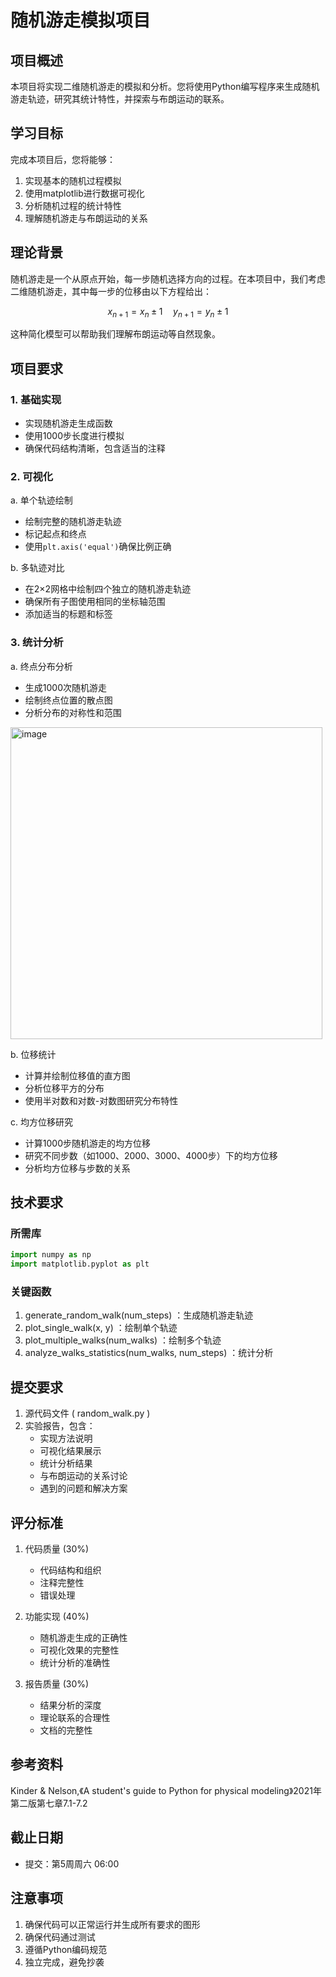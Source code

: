 # 随机游走模拟项目

## 项目概述

本项目将实现二维随机游走的模拟和分析。您将使用Python编写程序来生成随机游走轨迹，研究其统计特性，并探索与布朗运动的联系。

## 学习目标

完成本项目后，您将能够：
1. 实现基本的随机过程模拟
2. 使用matplotlib进行数据可视化
3. 分析随机过程的统计特性
4. 理解随机游走与布朗运动的关系

## 理论背景

随机游走是一个从原点开始，每一步随机选择方向的过程。在本项目中，我们考虑二维随机游走，其中每一步的位移由以下方程给出：

$$
x_{n+1}=x_n\pm 1\quad y_{n+1}=y_n\pm 1
$$

这种简化模型可以帮助我们理解布朗运动等自然现象。

## 项目要求

### 1. 基础实现
- 实现随机游走生成函数
- 使用1000步长度进行模拟
- 确保代码结构清晰，包含适当的注释

### 2. 可视化 
a. 单个轨迹绘制
   - 绘制完整的随机游走轨迹
   - 标记起点和终点
   - 使用`plt.axis('equal')`确保比例正确

b. 多轨迹对比
   - 在2×2网格中绘制四个独立的随机游走轨迹
   - 确保所有子图使用相同的坐标轴范围
   - 添加适当的标题和标签

### 3. 统计分析
a. 终点分布分析
   - 生成1000次随机游走
   - 绘制终点位置的散点图
   - 分析分布的对称性和范围
<img width="499" alt="image" src="https://github.com/user-attachments/assets/8ab2b8b0-76d3-41bb-8d53-a789d8e51dec" />

b. 位移统计
   - 计算并绘制位移值的直方图
   - 分析位移平方的分布
   - 使用半对数和对数-对数图研究分布特性

c. 均方位移研究
   - 计算1000步随机游走的均方位移
   - 研究不同步数（如1000、2000、3000、4000步）下的均方位移
   - 分析均方位移与步数的关系

## 技术要求

### 所需库
```python
import numpy as np
import matplotlib.pyplot as plt
```

### 关键函数
1. generate_random_walk(num_steps) ：生成随机游走轨迹
2. plot_single_walk(x, y) ：绘制单个轨迹
3. plot_multiple_walks(num_walks) ：绘制多个轨迹
4. analyze_walks_statistics(num_walks, num_steps) ：统计分析
## 提交要求
1. 源代码文件 ( random_walk.py )
2. 实验报告，包含：
   - 实现方法说明
   - 可视化结果展示
   - 统计分析结果
   - 与布朗运动的关系讨论
   - 遇到的问题和解决方案
## 评分标准
1. 代码质量 (30%)

   - 代码结构和组织
   - 注释完整性
   - 错误处理
2. 功能实现 (40%)
   
   - 随机游走生成的正确性
   - 可视化效果的完整性
   - 统计分析的准确性
3. 报告质量 (30%)
   - 结果分析的深度
   - 理论联系的合理性
   - 文档的完整性
## 参考资料
Kinder & Nelson,《A student's guide to Python for physical modeling》2021年第二版第七章7.1-7.2
## 截止日期
- 提交：第5周周六 06:00
## 注意事项
1. 确保代码可以正常运行并生成所有要求的图形
2. 确保代码通过测试
3. 遵循Python编码规范
4. 独立完成，避免抄袭
